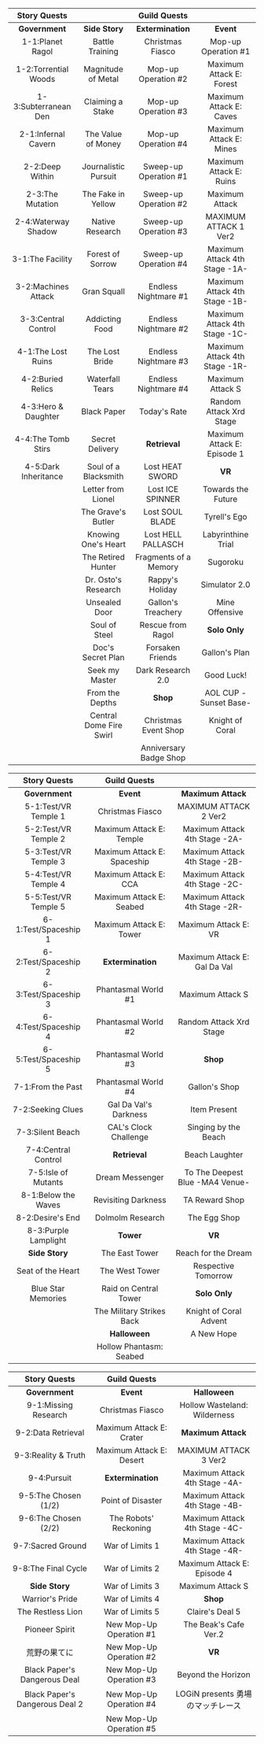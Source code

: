 |**Story Quests**||**Guild Quests**||
|:---:|:---:|:---:|:---:|      
|**Government**|**Side Story**|**Extermination**|**Event**|
|1-1:Planet Ragol	 |   Battle Training	  |     Christmas Fiasco	  |    Mop-up Operation #1|
|1-2:Torrential Woods|	Magnitude of Metal	  | Mop-up Operation #2	      |Maximum Attack E: Forest|
|1-3:Subterranean Den|	Claiming a Stake	  | Mop-up Operation #3	      |Maximum Attack E: Caves|
|2-1:Infernal Cavern|	The Value of Money	  | Mop-up Operation #4	      |Maximum Attack E: Mines|
|2-2:Deep Within	 |  Journalistic Pursuit|	Sweep-up Operation #1	  |Maximum Attack E: Ruins|
|2-3:The Mutation	 |   The Fake in Yellow	  | Sweep-up Operation #2	  |Maximum Attack|
|2-4:Waterway Shadow|	 Native Research	  |     Sweep-up Operation #3|    MAXIMUM ATTACK 1 Ver2|
|3-1:The Facility	 |   Forest of Sorrow	  | Sweep-up Operation #4	  |Maximum Attack 4th Stage -1A-|
|3-2:Machines Attack|	    Gran Squall	      | Endless     Nightmare #1|Maximum Attack 4th Stage -1B-|
|3-3:Central Control|	    Addicting Food	  |     Endless Nightmare #2|    Maximum Attack 4th Stage -1C-|
|4-1:The Lost Ruins	 |   The Lost Bride	      | Endless Nightmare #3	  |Maximum Attack 4th Stage -1R-|
|4-2:Buried Relics	 |   Waterfall Tears	  |     Endless Nightmare #4|    Maximum Attack S|
|4-3:Hero & Daughter|	    Black Paper	      |     Today's Rate	      |    Random Attack Xrd Stage|
|4-4:The Tomb Stirs	 |   Secret Delivery	  |     **Retrieval**	          |    Maximum Attack E: Episode 1|
|4-5:Dark Inheritance|	Soul of a Blacksmith|	Lost HEAT SWORD	          |**VR**|
|                    |    Letter from Lionel|	    Lost ICE SPINNER	  |    Towards the Future|
|                    |    The Grave's Butler|	    Lost SOUL BLADE	      |    Tyrell's Ego|
|                    |    Knowing One's Heart|	    Lost HELL PALLASCH	  |    Labyrinthine Trial|
|                    |    The Retired Hunter|	    Fragments of a Memory|    Sugoroku|
|                    |    Dr. Osto's Research|	    Rappy's Holiday	      |    Simulator 2.0|
|                    |    Unsealed Door	      |    Gallon's Treachery	  |    Mine Offensive|
|                    |    Soul of Steel	      |   Rescue from Ragol	      |**Solo Only**|
|                    |    Doc's Secret Plan	  |     Forsaken Friends	  |    Gallon's Plan|
|                    |    Seek my Master	  |     Dark Research 2.0	  |    Good Luck!|
|                    |    From the Depths	  |     **Shop**	              |    AOL CUP -Sunset Base-|
|                    |    Central Dome Fire Swirl|	Christmas Event Shop|    Knight of Coral|
|                    |                           |    Anniversary Badge Shop|	|





|**Story Quests**|	**Guild Quests**||	
|:---:|:---:|:---:|
|**Government**	|**Event**	|**Maximum Attack**|
|5-1:Test/VR Temple 1|	Christmas Fiasco	       | MAXIMUM ATTACK 2 Ver2|
|5-2:Test/VR Temple 2|	Maximum Attack E: Temple|	Maximum Attack 4th Stage -2A-|
|5-3:Test/VR Temple 3|	Maximum Attack E: Spaceship|	Maximum Attack 4th Stage -2B-|
|5-4:Test/VR Temple 4|	Maximum Attack E: CCA	   | Maximum Attack 4th Stage -2C-|
|5-5:Test/VR Temple 5|	Maximum Attack E: Seabed|	Maximum Attack 4th Stage -2R-|
|6-1:Test/Spaceship 1|	Maximum Attack E: Tower	   | Maximum Attack E: VR|
|6-2:Test/Spaceship 2|	**Extermination**	       | Maximum Attack E: Gal Da Val|
|6-3:Test/Spaceship 3|	Phantasmal World #1	       | Maximum Attack S|
|6-4:Test/Spaceship 4|	Phantasmal World #2	       |  Random Attack Xrd Stage|
|6-5:Test/Spaceship 5|	Phantasmal World #3	        | **Shop**|
|7-1:From the Past	 |   Phantasmal World #4	     |   Gallon's Shop|
|7-2:Seeking Clues	 |   Gal Da Val's Darkness	     |   Item Present|
|7-3:Silent Beach	 |   CAL's Clock Challenge	     |   Singing by the Beach|
|7-4:Central Control|	**Retrieval**	             |   Beach Laughter|
|7-5:Isle of Mutants|	Dream Messenger	             |   To The Deepest Blue -MA4 Venue-|
|8-1:Below the Waves|	Revisiting Darkness	         |   TA Reward Shop|
|8-2:Desire's End	 |   Dolmolm Research	         |   The Egg Shop|
|8-3:Purple Lamplight|	**Tower**	                 |   **VR**|
|**Side Story**	     |   The East Tower	             |       Reach for the Dream|
|Seat of the Heart	 |   The West Tower	             |       Respective Tomorrow|
|Blue Star Memories	 |   Raid on Central Tower	     |       **Solo Only**|
|	                 |   The Military Strikes Back	 |      Knight of Coral Advent|
|	                 |   **Halloween**	             |      A New Hope|
|	                 |   Hollow Phantasm: Seabed	||






|**Story Quests**|	**Guild Quests**||	
|:---:|:---:|:---:|
|**Government**	                |**Event**	              | **Halloween**|
|9-1:Missing Research	        |Christmas Fiasco	      | Hollow Wasteland: Wilderness|
|9-2:Data Retrieval	            |Maximum Attack E: Crater |	**Maximum Attack**|
|9-3:Reality & Truth	        |Maximum Attack E: Desert |	MAXIMUM ATTACK 3 Ver2|
|9-4:Pursuit	                |**Extermination**	      | Maximum Attack 4th Stage -4A-|
|9-5:The Chosen (1/2)	        |Point of Disaster	      | Maximum Attack 4th Stage -4B-|
|9-6:The Chosen (2/2)	        |The Robots' Reckoning	  | Maximum Attack 4th Stage -4C-|
|9-7:Sacred Ground	            |War of Limits 1	      | Maximum Attack 4th Stage -4R-|
|9-8:The Final Cycle	        |War of Limits 2	      |Maximum Attack E: Episode 4|
|**Side Story**	                |War of Limits 3	      |Maximum Attack S|
|Warrior's Pride	            |War of Limits 4	      |**Shop**|
|The Restless Lion	            |War of Limits 5	      |Claire's Deal 5|
|Pioneer Spirit	                |New Mop-Up Operation #1  |The Beak's Cafe Ver.2|
|荒野の果てに	                    |New Mop-Up Operation #2  |**VR**|
|Black Paper's Dangerous Deal	|New Mop-Up Operation #3  |Beyond the Horizon|
|Black Paper's Dangerous Deal 2	|New Mop-Up Operation #4  |LOGiN presents 勇場のマッチレース|
	                            |New Mop-Up Operation #5  |	
		